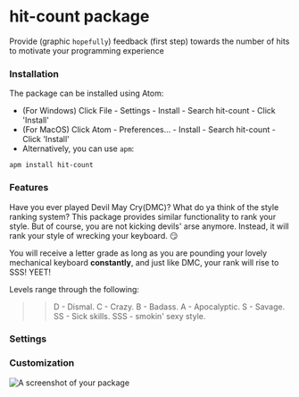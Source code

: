 # hit-count package

Provide (graphic `hopefully`) feedback (first step) towards the number of hits to motivate your programming experience

### Installation
The package can be installed using Atom:
* (For Windows) Click File - Settings - Install - Search hit-count - Click 'Install'
* (For MacOS) Click Atom - Preferences... - Install - Search hit-count - Click 'Install'
* Alternatively, you can use `apm`:
```
apm install hit-count
```

### Features
Have you ever played Devil May Cry(DMC)? What do ya think of the style ranking system?
This package provides similar functionality to rank your style. But of course, you are not
kicking devils' arse anymore. Instead, it will rank your style of wrecking your keyboard. :smirk:

You will receive a letter grade as long as you are pounding your lovely mechanical keyboard **constantly**,
and just like DMC, your rank will rise to SSS! YEET!

Levels range through the following:
>>D - Dismal.
>>C - Crazy.
>>B - Badass.
>>A - Apocalyptic.
>>S - Savage.
>>SS - Sick skills.
>>SSS - smokin' sexy style.
### Settings

### Customization
![A screenshot of your package](https://f.cloud.github.com/assets/69169/2290250/c35d867a-a017-11e3-86be-cd7c5bf3ff9b.gif)
